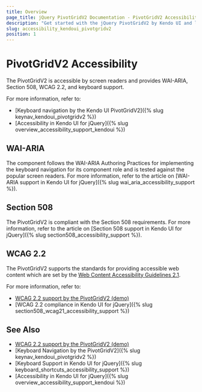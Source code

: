 ```yaml
---
title: Overview
page_title: jQuery PivotGridV2 Documentation - PivotGridV2 Accessibility
description: "Get started with the jQuery PivotGridV2 by Kendo UI and learn about its accessibility support for WAI-ARIA, Section 508, and WCAG 2.2."
slug: accessibility_kendoui_pivotgridv2
position: 1
---
```


# PivotGridV2 Accessibility

The PivotGridV2 is accessible by screen readers and provides WAI-ARIA, Section 508, WCAG 2.2, and keyboard support.

For more information, refer to:
* [Keyboard navigation by the Kendo UI PivotGridV2]({% slug keynav_kendoui_pivotgridv2 %})
* [Accessibility in Kendo UI for jQuery]({% slug overview_accessibility_support_kendoui %})

## WAI-ARIA

The component follows the WAI-ARIA Authoring Practices for implementing the keyboard navigation for its component role and is tested against the popular screen readers. For more information, refer to the article on [WAI-ARIA support in Kendo UI for jQuery]({% slug wai_aria_accessibility_support %}).

## Section 508

The PivotGridV2 is compliant with the Section 508 requirements. For more information, refer to the article on [Section 508 support in Kendo UI for jQuery]({% slug section508_accessibility_support %}).

## WCAG 2.2

The PivotGridV2 supports the standards for providing accessible web content which are set by the [Web Content Accessibility Guidelines 2.1](https://www.w3.org/TR/WCAG/).

For more information, refer to:
* [WCAG 2.2 support by the PivotGridV2 (demo)](https://demos.telerik.com/kendo-ui/pivotgridv2/keyboard-navigation)
* [WCAG 2.2 compliance in Kendo UI for jQuery]({% slug section508_wcag21_accessibility_support %})

## See Also

* [WCAG 2.2 support by the PivotGridV2 (demo)](https://demos.telerik.com/kendo-ui/pivotgridv2/keyboard-navigation)
* [Keyboard Navigation by the PivotGridV2]({% slug keynav_kendoui_pivotgridv2 %})
* [Keyboard Support in Kendo UI for jQuery]({% slug keyboard_shortcuts_accessibility_support %})
* [Accessibility in Kendo UI for jQuery]({% slug overview_accessibility_support_kendoui %})
